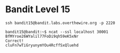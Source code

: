 # Bandit Level 15

```
ssh bandit15@bandit.labs.overthewire.org -p 2220
```

```
bandit15@bandit:~$ ncat --ssl localhost 30001
BfMYroe26WYalil77FoDi9qh59eK5xNr
Correct!
cluFn7wTiGryunymYOu4RcffSxQluehd
```
